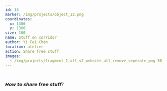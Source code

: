 ```yaml
---
id: 13
marker: /img/projects/object_13.png
coordinates:
  x: 1300
  y: 1300
size: 100
name: Stuff on corridor
author: Yi Fei Chen
location: atelier
action: Share free stuff
images:
  - /img/projects/fragment_1_all_v2_website_all_remove_seperate_png-30.png
---
```

<br>

𝙃𝙤𝙬 𝙩𝙤 𝙨𝙝𝙖𝙧𝙚 𝙛𝙧𝙚𝙚 𝙨𝙩𝙪𝙛𝙛?

<br>

<br>